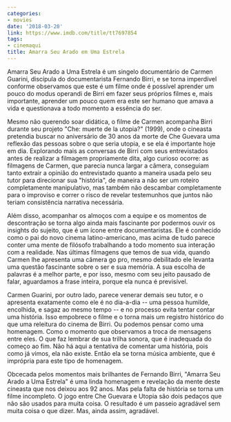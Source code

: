```yaml
---
categories:
- movies
date: '2018-03-20'
link: https://www.imdb.com/title/tt7697854
tags:
- cinemaqui
title: Amarra Seu Arado em Uma Estrela
---
```


Amarra Seu Arado a Uma Estrela é um singelo documentário de Carmen Guarini, discípula do documentarista Fernando Birri, e se torna imperdível conforme observamos que este é um filme onde é possível aprender um pouco do modus operandi de Birri em fazer seus próprios filmes e, mais importante, aprender um pouco quem era este ser humano que amava a vida e questionava a todo momento a essência do ser.

Mesmo não querendo soar didática, o filme de Carmen acompanha Birri durante seu projeto "Che: muerte de la utopia?" (1999), onde o cineasta pretendia buscar no aniversário de 30 anos da morte de Che Guevara uma reflexão das pessoas sobre o que seria utopia, e se ela é importante hoje em dia. Explorando mais as conversas de Birri com seus entrevistados antes de realizar a filmagem propriamente dita, algo curioso ocorre: as filmagens de Carmen, que parecia nunca largar a câmera, conseguiam tanto extrair a opinião do entrevistado quanto a maneira usada pelo seu tutor para direcionar sua "história", de maneira a não ser um roteiro completamente manipulativo, mas também não descambar completamente para o improviso e correr o risco de revelar testemunhos que juntos não teriam consistência narrativa necessária.

Além disso, acompanhar os almoços com a equipe e os momentos de descontração se torna algo ainda mais fascinante por podermos ouvir os insights do sujeito, que é um ícone entre documentaristas. Ele é conhecido como o pai do novo cinema latino-americano, mas acima de tudo parece conter uma mente de filósofo trabalhando a todo momento sua interação com a realidade. Nas últimas filmagens que temos de sua vida, quando Carmen lhe apresenta uma câmera go pro, mesmo debilitado ele levanta uma questão fascinante sobre o ser e sua memória. A sua escolha de palavras é a melhor parte, e por isso, mesmo com seu jeito pausado de falar, aguardamos a frase inteira, porque ela nunca é previsível.

Carmen Guarini, por outro lado, parece venerar demais seu tutor, e o apresenta exatamente como ele é no dia-a-dia -- uma pessoa humilde, encolhida, e sagaz ao mesmo tempo -- e no processo evita tentar contar uma história. Isso empobrece o filme e o torna mais um registro histórico do que uma releitura do cinema de Birri. Ou podemos pensar como uma homenagem. Como o momento que observamos a troca de mensagens entre eles. O que faz lembrar de sua trilha sonora, que é inadequada do começo ao fim. Não há aqui a tentativa de comentar uma história, pois como já vimos, ela não existe. Então ela se torna música ambiente, que é imprópria para este tipo de homenagem.

Obcecada pelos momentos mais brilhantes de Fernando Birri, "Amarra Seu Arado a Uma Estrela" é uma linda homenagem e revelação da mente deste cineasta que nos deixou aos 92 anos. Mas pela falta de história se torna um filme incompleto. O jogo entre Che Guevara e Utopia são dois pedaços que não são usados para muita coisa. O resultado é um passeio agradável sem muita coisa o que dizer. Mas, ainda assim, agradável.